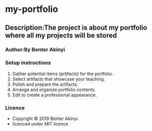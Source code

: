 # my-portfolio
## Description:The project is about my portfolio where all my projects will be stored
###  Author:By Benter Akinyi
###  Setup instructions
  1. Gather potential items (artifacts) for the portfolio.
  2. Select artifacts that showcase your teaching.
  3. Polish and prepare the artifacts.
  4.  Arrange and organize portfolio contents.
  5. Edit to create a professional appearance.
###  Licence
  - Copyright © 2019 Benter Akinyi.
  - licenced under MIT licence
